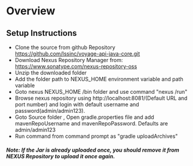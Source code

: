 # Overview

## Setup Instructions
  - Clone the source from github Repository https://github.com/lssinc/voyage-api-java-core.git
  - Download Nexus Repository Manager from: https://www.sonatype.com/nexus-repository-oss
  - Unzip the downloaded folder
  - Add the folder path to NEXUS_HOME environment variable and path variable
  - Goto nexus NEXUS_HOME /bin folder and use command "nexus /run"
  - Browse nexus repository using http://localhost:8081/(Default URL and port number) and login with default username and password(admin/admin123).
  - Goto Source folder , Open gradle.properties file and add mavenRepoUsername and mavenRepoPassword. Defaults are admin/admin123
  - Run command from command prompt as "gradle uploadArchives"

##### Note: If the Jar is already uploaded once, you should remove it from NEXUS Repository to upload it once again.
